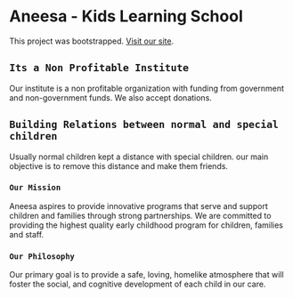 # Aneesa - Kids Learning School

This project was bootstrapped. [Visit our site](https://suspicious-poincare-e67f97.netlify.app/).

## `Its a Non Profitable Institute`

Our institute is a non profitable organization with funding from government and non-government funds. We also accept donations.

## `Building Relations between normal and special children`

Usually normal children kept a distance with special children. our main objective is to remove this distance and make them friends.

### `Our Mission`

Aneesa aspires to provide innovative programs that serve and support children and families through strong partnerships. We are committed to providing the highest quality early childhood program for children, families and staff.

### `Our Philosophy`

Our primary goal is to provide a safe, loving, homelike atmosphere that will foster the social, and cognitive development of each child in our care.
